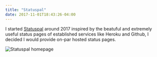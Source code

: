 ```yaml
---
title: "Statuspal"
date: 2017-11-01T18:43:26-04:00
---
```


I started [Statuspal](https://statuspal.io) around 2017 inspired by the beatuful and extremely useful status pages
of established services like Heroku and Github, I decided I would provide on-par hosted status
pages.

![Statuspal homepage](/statuspal.jpg)

